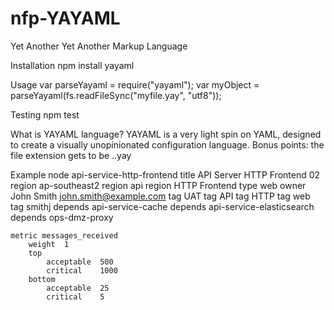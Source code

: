 # nfp-YAYAML
Yet Another Yet Another Markup Language


Installation
npm install yayaml

Usage
var parseYayaml = require("yayaml");
var myObject = parseYayaml(fs.readFileSync("myfile.yay", "utf8"));

Testing
npm test

What is YAYAML language?
YAYAML is a very light spin on YAML, designed to create a visually unopinionated configuration language. Bonus points: the file extension gets to be ..yay


Example
node api-service-http-frontend
    title   API Server HTTP Frontend 02
    region  ap-southeast2
    region  api
    region  HTTP Frontend
    type    web
    owner   John Smith <john.smith@example.com>
    tag     UAT
    tag     API
    tag     HTTP
    tag     web
    tag     smithj
    depends api-service-cache
    depends api-service-elasticsearch
    depends ops-dmz-proxy
    
    metric messages_received
        weight  1
        top
            acceptable  500
            critical    1000
        bottom
            acceptable  25
            critical    5

